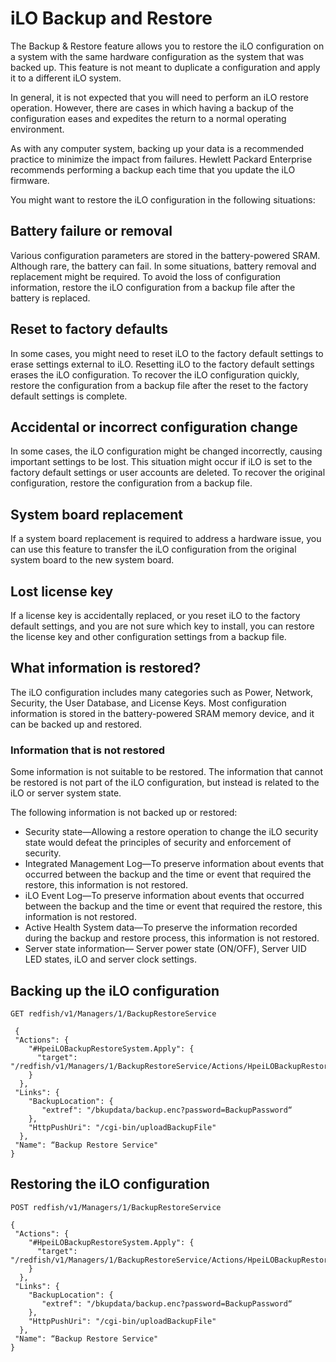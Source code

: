 # iLO Backup and Restore

The Backup & Restore feature allows you to restore the iLO configuration on a system with the same
hardware configuration as the system that was backed up. This feature is not meant to duplicate a
configuration and apply it to a different iLO system.

In general, it is not expected that you will need to perform an iLO restore operation. However, there are
cases in which having a backup of the configuration eases and expedites the return to a normal operating
environment.

As with any computer system, backing up your data is a recommended practice to minimize the impact
from failures. Hewlett Packard Enterprise recommends performing a backup each time that you update
the iLO firmware.

You might want to restore the iLO configuration in the following situations:

## Battery failure or removal

Various configuration parameters are stored in the battery-powered SRAM. Although rare, the battery
can fail. In some situations, battery removal and replacement might be required. To avoid the loss of
configuration information, restore the iLO configuration from a backup file after the battery is replaced.

## Reset to factory defaults

In some cases, you might need to reset iLO to the factory default settings to erase settings external to
iLO. Resetting iLO to the factory default settings erases the iLO configuration. To recover the iLO
configuration quickly, restore the configuration from a backup file after the reset to the factory default
settings is complete.

## Accidental or incorrect configuration change

In some cases, the iLO configuration might be changed incorrectly, causing important settings to be
lost. This situation might occur if iLO is set to the factory default settings or user accounts are deleted.
To recover the original configuration, restore the configuration from a backup file.

## System board replacement

If a system board replacement is required to address a hardware issue, you can use this feature to
transfer the iLO configuration from the original system board to the new system board.

## Lost license key

If a license key is accidentally replaced, or you reset iLO to the factory default settings, and you are
not sure which key to install, you can restore the license key and other configuration settings from a
backup file.

## What information is restored?

The iLO configuration includes many categories such as Power, Network, Security, the User Database,
and License Keys. Most configuration information is stored in the battery-powered SRAM memory device,
and it can be backed up and restored.

### Information that is not restored

Some information is not suitable to be restored. The information that cannot be restored is not part of the
iLO configuration, but instead is related to the iLO or server system state.

The following information is not backed up or restored:

* Security state—Allowing a restore operation to change the iLO security state would defeat the principles of security
and enforcement of security.
* Integrated Management Log—To preserve information about events that occurred between the backup and the time or event that
required the restore, this information is not restored.
* iLO Event Log—To preserve information about events that occurred between the backup and the time or event that
required the restore, this information is not restored.
* Active Health System data—To preserve the information recorded during the backup and restore process, this information is not
restored.
* Server state information— Server power state (ON/OFF), Server UID LED states, iLO and server clock settings.






## Backing up the iLO configuration


```
GET redfish/v1/Managers/1/BackupRestoreService

 {
 "Actions": {
    "#HpeiLOBackupRestoreSystem.Apply": {
      "target": "/redfish/v1/Managers/1/BackupRestoreService/Actions/HpeiLOBackupRestoreService.Apply/“
    }
  },
 "Links": {
    "BackupLocation": {
       "extref": "/bkupdata/backup.enc?password=BackupPassword“
    },
    "HttpPushUri": "/cgi-bin/uploadBackupFile"
  },
 "Name": “Backup Restore Service"
}

``` 

## Restoring the iLO configuration

```
POST redfish/v1/Managers/1/BackupRestoreService

{
 "Actions": {
    "#HpeiLOBackupRestoreSystem.Apply": {
      "target": "/redfish/v1/Managers/1/BackupRestoreService/Actions/HpeiLOBackupRestoreService.Apply/“
    }
  },
 "Links": {
    "BackupLocation": {
       "extref": "/bkupdata/backup.enc?password=BackupPassword“
    },
    "HttpPushUri": "/cgi-bin/uploadBackupFile"
  },
 "Name": “Backup Restore Service"
}

``` 






